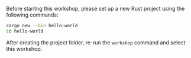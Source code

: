 Before staritng this workshop, please set up a new Rust project using the following commands:

```sh
cargo new --bin hello-world
cd hello-world
```

After creating the project folder, re-run the `workshop` command and select this workshop.
